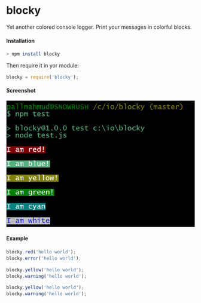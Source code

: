 # blocky
Yet another colored console logger. Print your messages in colorful blocks.

#### Installation
```bash
> npm install blocky
```
Then require it in yor module:
```javascript
blocky = require('blocky');
```
#### Screenshot
![blocky logo](https://raw.githubusercontent.com/pmahmud/blocky/master/assets/screenshot.png)

#### Example

```javascript
blocky.red('hello world');
blocky.error('hello world');
```

```javascript
blocky.yellow('hello world');
blocky.warning('hello world');
```

```javascript
blocky.yellow('hello world');
blocky.warning('hello world');
```

